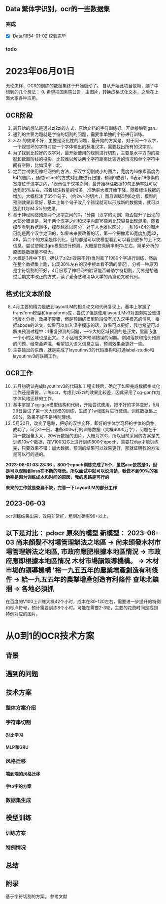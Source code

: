
# 
## Data 繁体字识别，ocr的一些数据集

### 完成
- [x] Data/1954-01-02 校验完毕
### todo

# 2023年06月01日
无论怎样，OCR的训练的数据集终于开始启动了。
自从开始此项目依赖，脑子中想到的几个想法：
0. 希望把国务院公告，由图片，转换成格式化文本，之后在上面大家各种应用。
## OCR阶段
1. 最开始的想法是通过zi2zi的方式，原始文档的字符训练好。开始接触到gan。
2. 遇到的主要为题就是字符的切割的问题，需要拿单独的字符进行训练。
3. zi2zi的效果不好，主要是泛化性的问题，最开始的方案是，对于同一个汉字，一个视觉坏的字符对应一个字体输出的标准汉字，需要找出所有的汉字对。
4. 为了找到比较好的汉字对，最开始使用的规则进行切割，主要是水平方向的投影和数直防线的投影，比较难以解决两个字符距离比较近的情况和单个字符中间有空隙，比如汉字：北。
5. 之后尝试使用神经网络的方法，把汉字切割成小的图片，宽度为16像素高度为64的图片，通过resnet的方式对图像进行扫描，预测0或者1，0表示16像素的宽度位于汉字之内，1表示位于汉字之间，最开始标注数据10句正确率就可以达到95%左右，虽着标注数量的增多，准确率大概开始下降，随着标注数据的增加，大概标注了65个句子，（约2w+的切片，）而且训练5到6之后，模型的预测效果非常好，基本上每个句子改几个错误就可以形成新的数据集，就可以达到f1为94.5%的效果。
6. 基于神经网络预测两个汉字之间的0，1分类（汉字的切割）能否提升？出现的大部分错误是，对于两个汉字之间和汉字内部16像素比较容易出现混淆，随着模型看到数据越多，模型越难以区分，对于人也难以区分，一张16*64的图片可能是两个汉字之间的，如果未来要改善的话，第一个把像素16宽度加宽32，48，第二个的方案是序列化，目的都是可以使模型看到可以看到更多的上下文信息。尝试使用过gru模型进行预测，大概是在真确率86%左右，简单分析的原因是数据量不够大。
7. 大概是3月中下旬，确认了zi2zi效果不好(当时拿了1980个字进行训练，然后在整个数据集上跑，出现30%左右的汉字根本看不清的情况)，分析一种原因是字符切割的不好，4月份写了神经网络验证能否辅助字符切割，另外是想通过后期文本改正的方式，读了爱奇艺和清华大学的两篇论文和代码。
## 格式化文本阶段
8. 4月主要的精力是放到layoutLM的相关论文和代码复现上，基本上掌握了transform模型和transforms库，尝试了但是使用layoutLMv3对国务院公告进行版本分析，效果不算错，但是预训练模型阶段没有加入汉字模态的信息，根据abode的论文，如果可以加入汉字模态的话，效果可以更好，我也希望可以解决预测过程中：1重复预测的问题，一个大的区域预测的是正文，里面嵌套一个小的区域也是正文。 2 小区域文本预测错误的问题。例如落款和抬头预测的问题，经常会弄混，希望加入语义信息之后，预测效果会更好一些。
9. 主要输出的东西，就是完成了layoutlmv3的代码重构和打通label-studio和layoutlmv3的联调工作。
## OCR工作
10. 五月初确认完成layoutlmv3的代码和工程实践后，确定了如果完成数据格式化工作还是需要，训练ocr，考虑到zi2zi的效果比较差，因此采用了cg-gan作为字体风格迁移的工作。
11. 基本掌握了cg-gan模型结构和代码，开始尝试使用，把不好的字体变好，5月29日尝试了第一次大规模的训练，生成了1w张图片进行微调。训练数据集上90%，效果不好不是特别理想。
12.  5月30日，改变了思路，把好的汉字变坏，即好的字体学习坏的字体的风格。成功了，5月31一日，准备300w行的训练数据（大概4000万字），问题在于第一数据量太大，20w行数据的图片，大概为29G，所以目前采用的方案是先训练10w个数据，在V10032G上进行训练800个epoch，需要12day才能训练完，只要效果不错：加大数据，预测的结果可以效果更好，那就证明我的方法是可以行的通的。

**2023-06-01 03:28:36 ，800个epoch训练完成了5个，虽然acc依然是0，但是可以观察到loss在不断的降低。所以面试中就可以说清楚，我做不到99%的准确率是因为训练成本和时间的原因，我的思路是可行的**

**未来的工作就是查漏不缺，完善一下LayoutLM的部分工作**


## 2023-06-03 
ocr训练结果出来，效果非常好，粗侧准确率96+以上。

以下是对比：
 pdocr 原來的模型              新模型：  2023-06-03
  尚未顏髮不材場管理辦法之地區 -> 尙未頒發木材巿場管理辦法之地區,
  市政府應肥根據本地區情況 -> 市政府應即根據本地區情况
  木材市場韻頜導機構。  -> 木材巿場的頜導機構
 '裕一九五五年的農業增產創造有利條件 -> 給一九五五年的農業增產创造有利條件 
       查地北鎮捆                       ->  各地必須抓 
----
在百度的V100上训练大概42个小时，成本在80-120左右，需要进一步提升的特例和标点符号，预计需要训练8个小时。可能在需要2-3轮，主要的花费时间是找到特例对应的图片。

# 从0到1的OCR技术方案

## 背景

## 遇到的问题

## 技术方案

### 整体方案介绍
### 字符串切割
#### 对比学习
#### MLP和GRU

### 风格迁移
#### 端到端的风格迁移
#### 字to字的方案

### 数据集生成

## 模型训练

### 训练方案

### 特例情况

## 总结

## 附录
基于字符切割的方案。
参考文献
